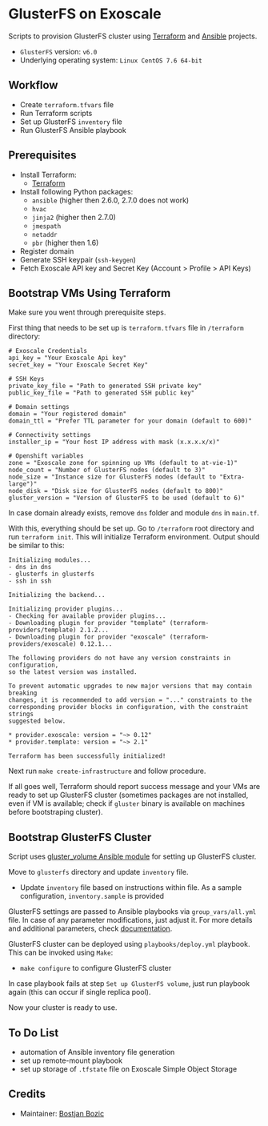 # GlusterFS on Exoscale
Scripts to provision GlusterFS cluster using [Terraform](https://www.terraform.io) and [Ansible](https://www.ansible.com/) projects.
* `GlusterFS` version: `v6.0`
* Underlying operating system: `Linux CentOS 7.6 64-bit`

## Workflow
* Create `terraform.tfvars` file
* Run Terraform scripts
* Set up GlusterFS `inventory` file
* Run GlusterFS Ansible playbook

## Prerequisites
* Install Terraform:
    * [Terraform](https://www.terraform.io/downloads.html)
* Install following Python packages:
    * `ansible` (higher then 2.6.0, 2.7.0 does not work)
    * `hvac`
    * `jinja2` (higher then 2.7.0)
    * `jmespath`
    * `netaddr`
    * `pbr` (higher then 1.6)
* Register domain
* Generate SSH keypair (`ssh-keygen`)
* Fetch Exoscale API key and Secret Key (Account > Profile > API Keys)

## Bootstrap VMs Using Terraform
Make sure you went through prerequisite steps.

First thing that needs to be set up is `terraform.tfvars` file in `/terraform` directory:
```
# Exoscale Credentials
api_key = "Your Exoscale Api key"
secret_key = "Your Exoscale Secret Key"

# SSH Keys
private_key_file = "Path to generated SSH private key"
public_key_file = "Path to generated SSH public key"

# Domain settings
domain = "Your registered domain"
domain_ttl = "Prefer TTL parameter for your domain (default to 600)"

# Connectivity settings
installer_ip = "Your host IP address with mask (x.x.x.x/x)"

# Openshift variables
zone = "Exoscale zone for spinning up VMs (default to at-vie-1)"
node_count = "Number of GlusterFS nodes (default to 3)"
node_size = "Instance size for GlusterFS nodes (default to "Extra-large")"
node_disk = "Disk size for GlusterFS nodes (default to 800)"
gluster_version = "Version of GlusterFS to be used (default to 6)"
```

In case domain already exists, remove `dns` folder and module `dns` in `main.tf`.

With this, everything should be set up. Go to `/terraform` root directory and run `terraform init`. This will initialize Terraform environment. Output should be similar to this:
```
Initializing modules...
- dns in dns
- glusterfs in glusterfs
- ssh in ssh

Initializing the backend...

Initializing provider plugins...
- Checking for available provider plugins...
- Downloading plugin for provider "template" (terraform-providers/template) 2.1.2...
- Downloading plugin for provider "exoscale" (terraform-providers/exoscale) 0.12.1...

The following providers do not have any version constraints in configuration,
so the latest version was installed.

To prevent automatic upgrades to new major versions that may contain breaking
changes, it is recommended to add version = "..." constraints to the
corresponding provider blocks in configuration, with the constraint strings
suggested below.

* provider.exoscale: version = "~> 0.12"
* provider.template: version = "~> 2.1"

Terraform has been successfully initialized!
```

Next run `make create-infrastructure` and follow procedure.

If all goes well, Terraform should report success message and your VMs are ready to set up GlusterFS cluster (sometimes packages are not installed, even if VM is available; check if `gluster` binary is available on machines before bootstraping cluster).

## Bootstrap GlusterFS Cluster
Script uses [gluster_volume Ansible module](https://docs.ansible.com/ansible/latest/modules/gluster_volume_module.html) for setting up GlusterFS cluster.

Move to `glusterfs` directory and update `inventory` file.
* Update `inventory` file based on instructions within file. As a sample configuration, `inventory.sample` is provided

GlusterFS settings are passed to Ansible playbooks via `group_vars/all.yml` file. In case of any parameter modifications, just adjust it. For more details and additional parameters, check [documentation](https://docs.ansible.com/ansible/latest/modules/gluster_volume_module.html).

GlusterFS cluster can be deployed using `playbooks/deploy.yml` playbook. This can be invoked using `Make`:
* `make configure` to configure GlusterFS cluster

In case playbook fails at step `Set up GlusterFS volume`, just run playbook again (this can occur if single replica pool).

Now your cluster is ready to use.

## To Do List
* automation of Ansible inventory file generation
* set up remote-mount playbook
* set up storage of `.tfstate` file on Exoscale Simple Object Storage

## Credits
* Maintainer: [Bostjan Bozic](https://github.com/BostjanBozic)
